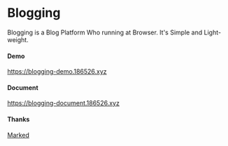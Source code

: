 # Blogging

Blogging is a Blog Platform Who running at Browser.
It's Simple and Light-weight.

#### Demo

 https://blogging-demo.186526.xyz
 
#### Document

 https://blogging-document.186526.xyz

#### Thanks

[Marked](https://github.com/markedjs/marked/)
